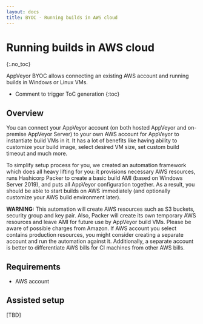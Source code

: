 ```yaml
---
layout: docs
title: BYOC - Running builds in AWS cloud
---
```


<!-- markdownlint-disable MD022 MD032 -->
# Running builds in AWS cloud
{:.no_toc}

AppVeyor BYOC allows connecting an existing AWS account and running builds in Windows or Linux VMs.

* Comment to trigger ToC generation
{:toc}
<!-- markdownlint-enable MD022 MD032 -->

## Overview

You can connect your AppVeyor account (on both hosted AppVeyor and on-premise AppVeyor Server) to your own AWS account for AppVeyor to instantiate build VMs in it. It has a lot of benefits like having ability to customize your build image, select desired VM size, set custom build timeout and much more.

To simplify setup process for you, we created an automation framework which does all heavy lifting for you: it provisions necessary AWS resources, runs Hashicorp Packer to create a basic build AMI (based on Windows Server 2019), and puts all AppVeyor configuration together. As a result, you should be able to start builds on AWS immediately (and optionally customize your AWS build environment later).

**WARNING:** This automation will create AWS resources such as S3 buckets, security group and key pair. Also, Packer will create its own temporary AWS resources and leave AMI for future use by AppVeyor build VMs. Please be aware of possible charges from Amazon. If AWS account you select contains production resources, you might consider creating a separate account and run the automation against it. Additionally, a separate account is better to differentiate AWS bills for CI machines from other AWS bills.

## Requirements

* AWS account

## Assisted setup

[TBD]
